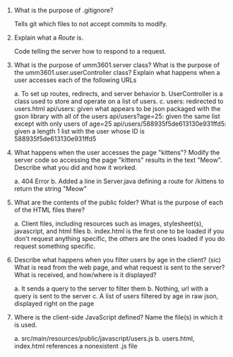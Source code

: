 1. What is the purpose of .gitignore?


    Tells git which files to not accept commits to modify.
    
2. Explain what a _Route_ is.


    Code telling the server how to respond to a request.
    
3.  What is the purpose of umm3601.server class?
    What is the purpose of the umm3601.user.userController class? 
    Explain what happens when a user accesses each of the following URLs
    
    
    a. To set up routes, redirects, and server behavior
    b. UserController is a class used to store and operate on a list of users.
    c. users: redirected to users.html
        api/users: given what appears to be json packaged with the gson library with all of the users
        api/users?age=25: given the same list except with only users of age=25 
        api/users/588935f5de613130e931ffd5: given a length 1 list with the user whose ID is 588935f5de613130e931ffd5
    
4.  What happens when the user accesses the page "kittens"? Modify the server code so accessing the page "kittens" results in the text "Meow". 
    Describe what you did and how it worked.
    
    
    a. 404 Error
    b. Added a line in Server.java defining a route for /kittens to return the string "Meow"
    
5.  What are the contents of the public folder?
    What is the purpose of each of the HTML files there?
    
    
    a. Client files, including resources such as images, stylesheet(s), javascript, and html files
    b. index.html is the first one to be loaded if you don't request anything specific,
        the others are the ones loaded if you do request something specific.
    
6.  Describe what happens when you filter users by age in the client? (sic)
    What is read from the web page, and what request is sent to the server?
    What is received, and how/where is it displayed?
    
    
    a. It sends a query to the server to filter them
    b. Nothing, url with a query is sent to the server
    c. A list of users filtered by age in raw json, displayed right on the page
    
7.  Where is the client-side JavaScript defined? 
    Name the file(s) in which it is used.
    
    
    a. src/main/resources/public/javascript/users.js
    b. users.html, index.html references a nonexistent .js file